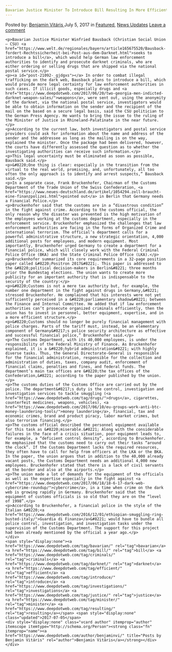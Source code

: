 ```yaml
---
Bavarian Justice Minister To Introduce Bill Resulting In More Efficient Investigations Against Darknet Criminals
---
```

<article class="post-listing post-21092 post type-post status-publish format-standard has-post-thumbnail hentry  tag-bavarian tag-bill tag-criminals tag-efficient tag-introduce tag-investigations tag-justice tag-minister tag-resulting">
    <div class="post-inner">
        <span>Posted by: <a href="https://www.deepdotweb.com/author/benjaminvi/" title="">Benjamin Vitáris </a></span>
    <span>July 5, 2017</span>
    <span>in <a href="https://www.deepdotweb.com/category/deepdot-news/" rel="category tag">Featured</a>, <a href="https://www.deepdotweb.com/category/news-updates/" rel="category tag">News Updates</a></span>
    <span><a href="https://www.deepdotweb.com/2017/07/05/bavarian-justice-minister-introduce-bill-resulting-efficient-investigations-darknet-criminals/#respond">Leave a comment</a></span>
    </p>
    <div class="clear"></div>
    
    <p>Bavarian Justice Minister Winfried Bausback (Christian Social Union – CSU) <a href="https://www.welt.de/regionales/bayern/article165675520/Bausback-fordert-Rechtssicherheit-bei-Post-aus-dem-Darknet.html">seeks to introduce a bill</a>, which would help German law enforcement authorities to identify and prosecute darknet criminals, who are either ordering or selling drugs that are shipped via the national postal service.</p>
    <p><a id="post-21092-_gjdgxs"></a> In order to combat illegal trafficking on the dark web, Bausback plans to introduce a bill, which would provide more legal certainty for law enforcement authorities in such cases. If illicit goods, especially drugs and <a href="https://www.deepdotweb.com/2017/06/20/two-georgia-men-indicted-darknet-weapon-sales/">weapons</a>, were sent out, using the anonymity of the darknet, via the national postal service, investigators would be able to obtain information on the sender and the recipient of the mail on the based on a secure legal basis, said the CSU politician to the German Press Agency. He wants to bring the issue to the ruling of the Minister of Justice in Rhineland-Palatinate in the near future.</p>
    <p>According to the current law, both investigators and postal service providers could ask for information about the name and address of the sender and the addressee as long as the mailing is on the way, explained the minister. Once the package had been delivered, however, the courts have differently assessed the question as to whether the investigating authorities can receive such information.</p>
    <p>This legal uncertainty must be eliminated as soon as possible, Bausback said.</p>
    <p>&#8220;One thing is clear: especially in the transition from the virtual to the real world, promising, and, unfortunately, all too often the only approach is to identify and arrest suspects,” Bausback said.</p>
    <p>In a separate case, Frank Bruckenhofer, Chairman of the Customs Department of the Trade Union of the Swiss Confederation, <a href="https://www.neues-deutschland.de/artikel/1054294.zoll-braucht-eine-finanzpolizei.html">pointed out</a> in Berlin that Germany needs a Financial Police.</p>
    <p>Bruckenhofer said that the customs are in a “disastrous condition” in the fight against crime. According to the customs official, the only reason why the disaster was prevented is the high motivation of the employees working at the customs department, especially in the enforcement service. Bruckenhofer emphasized the challenges that law enforcement authorities are facing in the forms of Organized Crime and international terrorism. The official’s department calls for a powerful administrative structure, a new strategic orientation, 4,000 additional posts for employees, and modern equipment. Most importantly, Bruckenhofer urged Germany to create a department for a financial police, which will closely work with the Federal Criminal Police Office (BKA) and the State Criminal Police Office (LKA).</p>
    <p>Bruckenhofer summarized its core requirements in a 32-page position paper called &#8220;Positron 2017&#8221;. This paper is addressed to the &#8220;political decision-makers in Berlin&#8221; three months prior the Bundestag elections. The union wants to create more publicity for an important authority that is indispensable to the security of the country:</p>
    <p>&#8220;Customs is not a mere tax authority but, for example, the number one department in the fight against drugs in Germany,&#8221; stressed Bruckenhofer. He complained that his interests were not yet sufficiently perceived in a &#8220;parliamentary shadow&#8221; between the Finance and Internal Committee. He added that if law enforcement authorities can’t prosecute organized criminals efficiently, then the union has to invest in personnel, better equipment, expertise, and in a more efficient structure.</p>
    <p>&#8220;Customs should no longer be purely financial management with police charges. Parts of the tariff must, instead, be an elementary component of Germany&#8217;s police security architecture as effective and successful financial police,” Bruckenhofer said.</p>
    <p>The Customs Department, with its 40,000 employees, is under the responsibility of the Federal Ministry of Finance. As Bruckenhofer explained, it is a &#8220;hybrid administration&#8221; with highly diverse tasks. Thus, the General Directorate-General is responsible for the financial administration, responsible for the collection and administration of duties, taxes, company audit, enforcement of financial claims, penalties and fines, and federal funds. The department’s main tax offices are &#8220;the tax offices of the Confederation,&#8221; according to the paper published by the union.</p>
    <p>The customs duties of the Customs Office are carried out by the police. The department&#8217;s duty is the control, investigation and investigation services to tackle smuggling (<a href="https://www.deepdotweb.com/tag/drugs/">drugs</a>, cigarettes, counterfeit medicines, weapons, vehicles), <a href="https://www.deepdotweb.com/2017/06/10/eu-groups-work-anti-btc-money-laundering-tools/">money laundering</a>, financial, tax and economic crimes, brand and product piracy, labor market crimes, but also terrorism financing.</p>
    <p>The customs official described the personnel equipment available for this task as &#8220;miserable.&#8221; Along with the considerable failures in the face of a crisis situation, poor equipment leads to, for example, a “deficient control density”, according to Bruckenhofer. He emphasized that the customs need to carry out their tasks “around the clock”. If the Customs Department lacks the required resources, they often have to call for help from officers at the LKA or the BKA. In the paper, the union argues that in addition to the 40,000 already vacant posts, the Customs Department needs an additional 4,000 new employees. Bruckenhofer stated that there is a lack of civil servants at the border and also at the airports.</p>
    <p>The union made a lot of demands for the equipment of the officials as well as the expertise especially in the fight against <a href="https://www.deepdotweb.com/2017/06/18/18-6-17-dark-web-cybercrime-roundup/">cybercrime</a>, in a time when crime on the dark web is growing rapidly in Germany. Bruckenhofer said that the equipment of customs officials is so old that they are on the “level of 1998”.</p>
    <p>According to Bruckenhofer, a financial police in the style of the Italian &#8220;<a href="https://www.deepdotweb.com/2016/12/01/ethiopian-smuggling-ring-busted-italy/">Guardia di Finanza</a>&#8221; would have to bundle all police control, investigation, and investigation tasks under the supervision of the Customs Department. The support for this project had been already mentioned by the official a year ago.</p>
    </div>
    <span style="display:none"><a href="https://www.deepdotweb.com/tag/bavarian/" rel="tag">bavarian</a> <a href="https://www.deepdotweb.com/tag/bill/" rel="tag">bill</a> <a href="https://www.deepdotweb.com/tag/criminals/" rel="tag">criminals</a> <a href="https://www.deepdotweb.com/tag/darknet/" rel="tag">darknet</a> <a href="https://www.deepdotweb.com/tag/efficient/" rel="tag">efficient</a> <a href="https://www.deepdotweb.com/tag/introduce/" rel="tag">introduce</a> <a href="https://www.deepdotweb.com/tag/investigations/" rel="tag">investigations</a> <a href="https://www.deepdotweb.com/tag/justice/" rel="tag">justice</a> <a href="https://www.deepdotweb.com/tag/minister/" rel="tag">minister</a> <a href="https://www.deepdotweb.com/tag/resulting/" rel="tag">resulting</a></span> <span style="display:none" class="updated">2017-07-05</span>
    <div style="display:none" class="vcard author" itemprop="author" itemscope itemtype="http://schema.org/Person"><strong class="fn" itemprop="name"><a href="https://www.deepdotweb.com/author/benjaminvi/" title="Posts by Benjamin Vitáris" rel="author">Benjamin Vitáris</a></strong></div>
    </div>
</article>

